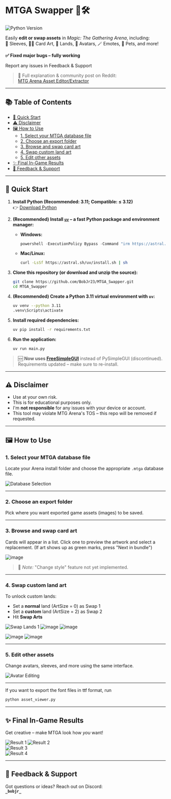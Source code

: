 # MTGA Swapper 🎴🛠️  


![Python Version](https://img.shields.io/pypi/pyversions/realesrgan-ncnn-py)

Easily **edit or swap assets** in *Magic: The Gathering Arena*, including:  
🎨 Sleeves, 🧙‍♂️ Card Art, 🌄 Lands, 🧍 Avatars, 🪄 Emotes, 🐾 Pets, and more!

**✅ Fixed major bugs – fully working**

Report any issues in Feedback & Support



> 📢 Full explanation & community post on Reddit:  
> [MTG Arena Asset Editor/Extractor](https://www.reddit.com/r/MagicArena/comments/1avproc/mtg_arena_asset_editorextractor/)

---

## 📚 Table of Contents

- [🚀 Quick Start](#-quick-start)
- [⚠️ Disclaimer](#️-disclaimer)
- [🖼️ How to Use](#️-how-to-use)
  - [1. Select your MTGA database file](#1-select-your-mtga-database-file)
  - [2. Choose an export folder](#2-choose-an-export-folder)
  - [3. Browse and swap card art](#3-browse-and-swap-card-art)
  - [4. Swap custom land art](#4-swap-custom-land-art)
  - [5. Edit other assets](#5-edit-other-assets)
- [✨ Final In-Game Results](#-final-in-game-results)
- [💬 Feedback & Support](#-feedback--support)

---

## 🚀 Quick Start

1. **Install Python (Recommended: 3.11; Compatible: ≤ 3.12)**  
   👉 [Download Python](https://www.python.org/downloads/)

2. **(Recommended) Install [`uv`](https://github.com/astral-sh/uv) – a fast Python package and environment manager:**

   - **Windows:**
     ```powershell
     powershell -ExecutionPolicy Bypass -Command "irm https://astral.sh/uv/install.ps1 | iex"
     ```

   - **Mac/Linux:**
     ```bash
     curl -LsSf https://astral.sh/uv/install.sh | sh
     ```

3. **Clone this repository (or download and unzip the source):**
   ```bash
   git clone https://github.com/BobJr23/MTGA_Swapper.git
   cd MTGA_Swapper
   ```

4. **(Recommended) Create a Python 3.11 virtual environment with `uv`:**
   ```bash
   uv venv --python 3.11
   .venv\Scripts\activate
   ```

5. **Install required dependencies:**
   ```bash
   uv pip install -r requirements.txt
   ```

6. **Run the application:**
   ```bash
   uv run main.py
   ```

> 🆕 **Now uses [FreeSimpleGUI](https://pypi.org/project/freesimplegui/)** instead of PySimpleGUI (discontinued).  
> Requirements updated – make sure to re-install.

---

## ⚠️ Disclaimer

- Use at your own risk.
- This is for educational purposes only.
- I'm **not responsible** for any issues with your device or account.  
- This tool may violate MTG Arena's TOS – this repo will be removed if requested.

---

## 🖼️ How to Use

### 1. Select your MTGA database file  
Locate your Arena install folder and choose the appropriate `.mtga` database file.

![Database Selection](https://github.com/BobJr23/MTGA_Swapper/assets/98911103/d76fb165-cb32-447a-a27b-70719b292c9c)

---

### 2. Choose an export folder  
Pick where you want exported game assets (images) to be saved.

---

### 3. Browse and swap card art  
Cards will appear in a list. Click one to preview the artwork and select a replacement. (If art shows up as green marks, press "Next in bundle")

![image](https://github.com/user-attachments/assets/cffc1252-8cfa-41f3-a04c-1942575d0627)

> 🔄 *Note:* "Change style" feature not yet implemented.

---

### 4. Swap custom land art  
To unlock custom lands:

- Set a **normal** land (ArtSize = 0) as Swap 1
- Set a **custom** land (ArtSize = 2) as Swap 2  
- Hit **Swap Arts**

![Swap Lands 1](https://github.com/user-attachments/assets/503891a7-a090-4992-85e1-e0e339ec8a30)
![image](https://github.com/user-attachments/assets/a20d06ba-e38e-4be4-929c-32d15ad539ff)
![image](https://github.com/user-attachments/assets/c5902f02-f52e-4223-ae19-67a0f92f2db3)

![image](https://github.com/user-attachments/assets/201a1fc7-259e-4271-a161-5990fce60667)
![image](https://github.com/user-attachments/assets/f0c72a34-7922-45d3-a69d-3a006bc35487)

---

### 5. Edit other assets  
Change avatars, sleeves, and more using the same interface.

![Avatar Editing](https://github.com/BobJr23/MTGA_Swapper/assets/98911103/53afa37a-ca57-4a84-9b24-3a91c6becc86)

---
   If you want to export the font files in ttf format, run
   ```bash
   python asset_viewer.py
   ```

---

## ✨ Final In-Game Results

Get creative – make MTGA look how *you* want!

![Result 1](https://github.com/BobJr23/MTGA_Swapper/assets/98911103/d72bcdec-2f6b-4804-89aa-4d42634aedcc)
![Result 2](https://github.com/BobJr23/MTGA_Swapper/assets/98911103/8e56bd7e-c6c5-499f-a1c3-37e6702dacab)  
![Result 3](https://github.com/BobJr23/MTGA_Swapper/assets/98911103/2e023d86-0d2d-4515-bc1e-9b9278ec6f00)  
![Result 4](https://github.com/BobJr23/MTGA_Swapper/assets/98911103/115e8e66-85c2-4f51-af9d-f9cb46482b8b)

---

## 💬 Feedback & Support

Got questions or ideas? Reach out on Discord:  
**`_bobjr_`**
